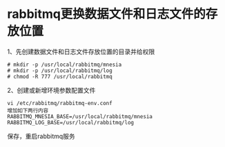 # rabbitmq更换数据文件和日志文件的存放位置

1、先创建数据文件和日志文件存放位置的目录并给权限
```
# mkdir -p /usr/local/rabbitmq/mnesia
# mkdir -p /usr/local/rabbitmq/log
# chmod -R 777 /usr/local/rabbitmq
```

2、创建或新增环境参数配置文件
```
vi /etc/rabbitmq/rabbitmq-env.conf
增加如下两行内容
RABBITMQ_MNESIA_BASE=/usr/local/rabbitmq/mnesia
RABBITMQ_LOG_BASE=/usr/local/rabbitmq/log
```
保存，重启rabbitmq服务
